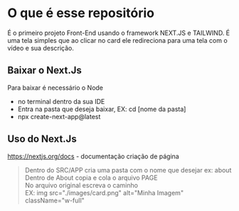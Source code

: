 # O que é esse repositório 
É o primeiro projeto Front-End usando o framework NEXT.JS e TAILWIND. É uma tela simples que ao clicar no card ele redireciona para uma tela com o vídeo e sua descrição.

## Baixar o Next.Js
Para baixar é necessário o Node 
+ no terminal dentro da sua IDE 
+ Entra na pasta que deseja baixar, EX: cd [nome da pasta]
+ npx create-next-app@latest
  
## Uso do Next.Js
https://nextjs.org/docs  - documentação 
criação de página 
>Dentro do SRC/APP cria uma pasta com o nome que desejar ex: about
><br> Dentro de About copia e cola o arquivo PAGE 
><br> No arquivo original escreva o caminho
><br> EX: img src="./images/card.png" alt="Minha Imagem" className="w-full"

